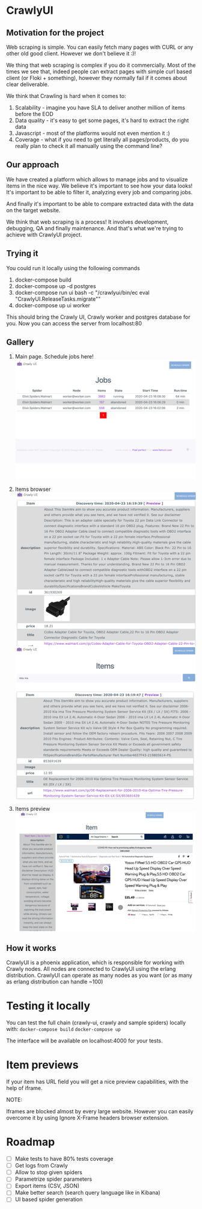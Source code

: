 # CrawlyUI

## Motivation for the project

Web scraping is simple. You can easily fetch many pages with CURL or any other
old good client. However we don't believe it :)!

We thing that web scraping is complex if you do it commercially. 
Most of the times we see that, indeed people can extract pages with simple curl 
based client (or Floki + something), however they normally fail if it comes about
clear deliverable. 

We think that Crawling is hard when it comes to:
1. Scalability - imagine you have SLA to deliver another million of items before the EOD
2. Data quality - it's easy to get some pages, it's hard to extract the right data
3. Javascript - most of the platforms would not even mention it :)
4. Coverage - what if you need to get literally all pages/products, do you really
   plan to check it all manually using the command line?
   
## Our approach

We have created a platform which allows to manage jobs and to visualize items in the
nice way. We believe it's important to see how your data looks! It's important to
be able to filter it, analyzing every job and comparing jobs.

And finally it's important to be able to compare extracted data with the data on
the target website.

We think that web scraping is a process! It involves development, debugging, QA
and finally maintenance. And that's what we're trying to achieve with CrawlyUI 
project.

## Trying it
You could run it locally using the following commands

1. docker-compose build
2. docker-compose up -d postgres
3. docker-compose run ui bash -c "/crawlyui/bin/ec eval \"CrawlyUI.ReleaseTasks.migrate\""
4. docker-compose up ui worker

This should bring the Crawly UI, Crawly worker and postgres database for you.
Now you can access the server from localhost:80

## Gallery    

1. Main page. Schedule jobs here!
![Main Page](gallery/main_page.png?raw=true)

2. Items browser
![Items browser](gallery/items_page.png?raw=true)
![Items browser search](gallery/item_with_filters.png?raw=true)

3. Items preview
![Items browser](gallery/item_preview_example.png?raw=true)

## How it works

CrawlyUI is a phoenix application, which is responsible for working with Crawly
nodes. All nodes are connected to CrawlyUI using the erlang distribution. CrawlyUI
can operate as many nodes as you want (or as many as erlang distribution can handle ~100)

# Testing it locally

You can test the full chain (crawly-ui, crawly and sample spiders) locally with:
`docker-compose build`
`docker-compose up`

The interface will be available on localhost:4000 for your tests. 

# Item previews

If your item has URL field you will get a nice preview capabilities, with the 
help of iframe. 

NOTE:

Iframes are blocked almost by every large website. However you can easily overcome it by
using Ignore X-Frame headers browser extension.

# Roadmap

- [ ] Make tests to have 80% tests coverage
- [ ] Get logs from Crawly
- [ ] Allow to stop given spiders
- [ ] Parametrize spider parameters
- [ ] Export items (CSV, JSON)
- [ ] Make better search (search query language like in Kibana)
- [ ] UI based spider generation